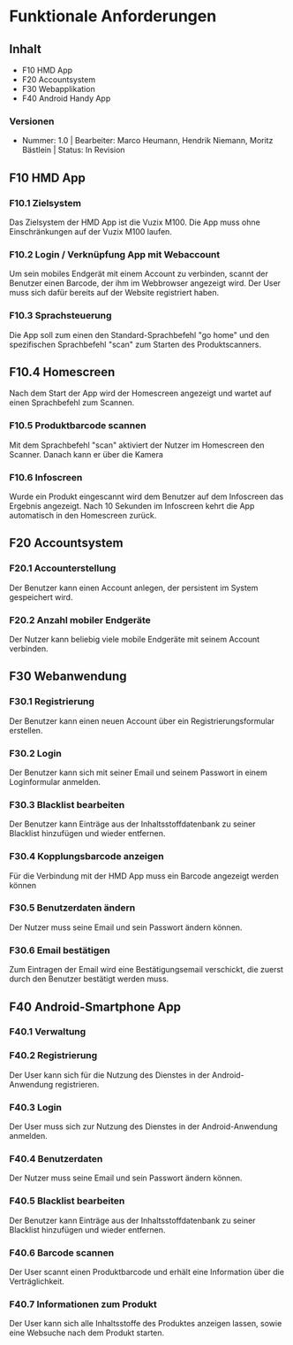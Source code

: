 # Funktionale Anforderungen

## Inhalt

* F10 HMD App
* F20 Accountsystem
* F30 Webapplikation
* F40 Android Handy App

### Versionen
* Nummer: 1.0 | Bearbeiter: Marco Heumann, Hendrik Niemann, Moritz Bästlein | Status: In Revision

## F10 HMD App

### F10.1 Zielsystem
Das Zielsystem der HMD App ist die Vuzix M100. Die App muss ohne Einschränkungen auf der Vuzix M100 laufen.

### F10.2 Login / Verknüpfung App mit Webaccount
Um sein mobiles Endgerät mit einem Account zu verbinden, scannt der Benutzer einen Barcode, der ihm im Webbrowser angezeigt wird. Der User muss sich dafür bereits auf der Website registriert haben.

### F10.3 Sprachsteuerung
Die App soll zum einen den Standard-Sprachbefehl "go home" und den spezifischen Sprachbefehl "scan" zum Starten des Produktscanners.

## F10.4 Homescreen
Nach dem Start der App wird der Homescreen angezeigt und wartet auf einen Sprachbefehl zum Scannen.

### F10.5 Produktbarcode scannen
Mit dem Sprachbefehl "scan" aktiviert der Nutzer im Homescreen den Scanner. Danach kann er über die Kamera 

### F10.6 Infoscreen
Wurde ein Produkt eingescannt wird dem Benutzer auf dem Infoscreen das Ergebnis angezeigt. Nach 10 Sekunden im Infoscreen kehrt die App automatisch in den Homescreen zurück.

## F20 Accountsystem

### F20.1 Accounterstellung
Der Benutzer kann einen Account anlegen, der persistent im System gespeichert wird.

### F20.2 Anzahl mobiler Endgeräte
Der Nutzer kann  beliebig viele mobile Endgeräte mit seinem Account verbinden.

## F30 Webanwendung

### F30.1 Registrierung
Der Benutzer kann einen neuen Account über ein Registrierungsformular erstellen.

### F30.2 Login
Der Benutzer kann sich mit seiner Email und seinem Passwort in einem Loginformular anmelden. 

### F30.3 Blacklist bearbeiten
Der Benutzer kann Einträge aus der Inhaltsstoffdatenbank zu seiner Blacklist hinzufügen und wieder entfernen.

### F30.4 Kopplungsbarcode anzeigen
Für die Verbindung mit der HMD App muss ein Barcode angezeigt werden können

### F30.5 Benutzerdaten ändern
Der Nutzer muss seine Email und sein Passwort ändern können.

### F30.6 Email bestätigen
Zum Eintragen der Email wird eine Bestätigungsemail verschickt, die zuerst durch den Benutzer bestätigt werden muss.

## F40 Android-Smartphone App
 
### F40.1 Verwaltung
<noch offen>
 
### F40.2 Registrierung
Der User kann sich für die Nutzung des Dienstes in der Android-Anwendung registrieren.
 
### F40.3 Login
Der User muss sich zur Nutzung des Dienstes in der Android-Anwendung anmelden.
 
### F40.4 Benutzerdaten
Der Nutzer muss seine Email und sein Passwort ändern können.
 
### F40.5 Blacklist bearbeiten
Der Benutzer kann Einträge aus der Inhaltsstoffdatenbank zu seiner Blacklist hinzufügen und wieder entfernen.
 
### F40.6 Barcode scannen
Der User scannt einen Produktbarcode und erhält eine Information über die Verträglichkeit.
 
### F40.7 Informationen zum Produkt
Der User kann sich alle Inhaltsstoffe des Produktes anzeigen lassen, sowie eine Websuche nach dem Produkt starten.
